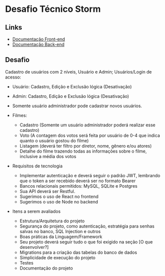 # Desafio Técnico Storm


## Links

- [Documentação Front-end](./frontend/README.md)
- [Documentação Back-end](./backend/README.md)


## Desafio

Cadastro de usuários com 2 níveis, Usuário e Admin; Usuários/Login de acesso:

- Usuário: Cadastro, Edição e Exclusão lógica (Desativação)
- Admin: Cadastro, Edição e Exclusão lógica (Desativação)
- Somente usuário administrador pode cadastrar novos usuários.
- Filmes:
  - Cadastro (Somente um usuário administrador poderá realizar esse cadastro)
  - Voto (A contagem dos votos será feita por usuário de 0-4 que indica quanto o usuário gostou do filme)
  - Listagem (deverá ter filtro por diretor, nome, gênero e/ou atores)
  - Detalhe do filme trazendo todas as informações sobre o filme, inclusive a média dos votos

- Requisitos de tecnologia
  - Implementar autenticação e deverá seguir o padrão JWT, lembrando que o token a ser recebido deverá ser no formato Bearer
  - Bancos relacionais permitidos: MySQL, SQLite e Postgres
  - Sua API deverá ser Restful.
  - Sugerimos o uso de React no frontend
  - Sugerimos o uso de Node no backend
 
- Itens a serem avaliados
  - Estrutura/Arquitetura do projeto
  - Segurança do projeto, como autenticação, estratégia para senhas salvas no banco, SQL Injection e outros
  - Boas práticas da Linguagem/Framework
  - Seu projeto deverá seguir tudo o que foi exigido na seção [O que desenvolver?]
  - Migrations para a criação das tabelas do banco de dados
  - Simplicidade de execução do projeto
  - Testes
  - Documentação do projeto



